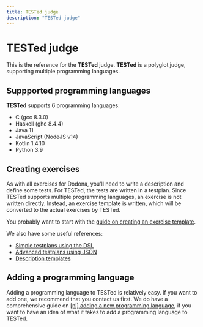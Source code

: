 ```yaml
---
title: TESTed judge
description: "TESTed judge"
---
```


# TESTed judge

This is the reference for the **TESTed** judge.
**TESTed** is a polyglot judge, supporting multiple programming languages.

## Suppported programming languages

**TESTed** supports 6 programming languages:

* C (gcc 8.3.0)
* Haskell (ghc 8.4.4)
* Java 11
* JavaScript (NodeJS v14)
* Kotlin 1.4.10
* Python 3.9

## Creating exercises
As with all exercises for Dodona, you'll need to write a description and define some tests. For TESTed, the tests are written in a testplan. Since TESTed supports multiple programming languages, an exercise is not written directly. Instead, an exercise template is written, which will be converted to the actual exercises by TESTed.

You probably want to start with the [guide on creating an exercise template](../../guides/teachers/tested-template-exercise).

We also have some useful references:
- [Simple testplans using the DSL](dsl)
- [Advanced testplans using JSON](json)
- [Description templates](template-description)

## Adding a programming language

Adding a programming language to TESTed is relatively easy. If you want to add one, we recommend that you contact us first.
We do have a comprehensive guide on [\[nl\] adding a new programming language](../../guides/developers/tested-configure-new-programming-language), if you want to have an idea of what it takes to add a programming language to TESTed.

